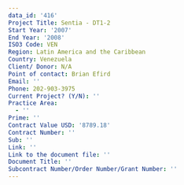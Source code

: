 ```yaml
---
data_id: '416'
Project Title: Sentia - DT1-2
Start Year: '2007'
End Year: '2008'
ISO3 Code: VEN
Region: Latin America and the Caribbean
Country: Venezuela
Client/ Donor: N/A
Point of contact: Brian Efird
Email: ''
Phone: 202-903-3975
Current Project? (Y/N): ''
Practice Area:
  - ''
Prime: ''
Contract Value USD: '8789.18'
Contract Number: ''
Sub: ''
Link: ''
Link to the document file: ''
Document Title: ''
Subcontract Number/Order Number/Grant Number: ''
---
```

